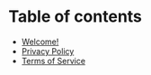 # Table of contents

* [Welcome!](README.md)
* [Privacy Policy](<README (1).md>)
* [Terms of Service](terms-of-service.md)
